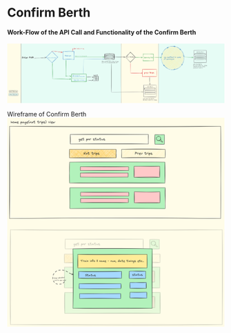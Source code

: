 # Confirm Berth

#### Work-Flow of the API Call and Functionality of the Confirm Berth

![Data-flow-chart](./public/pnr-status-fuctional-chart.png)

Wireframe of Confirm Berth
![wireframe of Confirm Berth](./public/confirm-bearth-wireframe.png)
